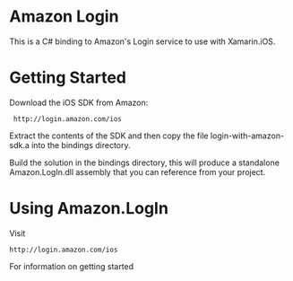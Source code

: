 Amazon Login
============

This is a C# binding to Amazon's Login service to use with Xamarin.iOS.

Getting Started
===============

Download the iOS SDK from Amazon:

	 http://login.amazon.com/ios

Extract the contents of the SDK and then copy the file
login-with-amazon-sdk.a into the bindings directory.

Build the solution in the bindings directory, this will produce a
standalone Amazon.LogIn.dll assembly that you can reference from your project.

Using Amazon.LogIn
==================

Visit

	http://login.amazon.com/ios

For information on getting started
